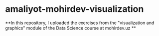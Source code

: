 # amaliyot-mohirdev-visualization
**In this repository, I uploaded the exercises from the "visualization and graphics" module of the Data Science course at mohirdev.uz
**

